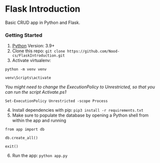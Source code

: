 # Flask Introduction

Basic CRUD app in Python and Flask. 

### Getting Started

  1. [Python](https://www.python.org/downloads/) Version: 3.9+
  2. Clone this repo: `git clone https://github.com/Nood-cs/FlaskIntroduction.git`
  3. Activate virtualenv: 
  ``` 
  python -m venv venv
  
  venv\Scripts\activate
  ```
  *You might need to change the ExecutionPolicy to Unrestricted, so that you can run the script Activate.ps1*
  ```
  Set-ExecutionPolicy Unrestricted -scope Process
  ```
  
  4. Install dependencies with pip: `pip3 install -r requirements.txt`
  5. Make sure to populate the database by opening a Python shell from within the app and running
  ```
  from app import db
  
  db.create_all()
  
  exit()
  ```
  6. Run the app: `python app.py`
  
